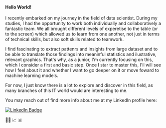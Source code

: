 #### Hello World!

I recently embarked on my journey in the field of data scientist. During my studies, I had the opportunity to work both individually and collaboratively a fantastic team. We all brought different levels of experetise to the table (or to the screen) which allowed us to learn from one another, not just in terms of technical skills, but also soft skills related to teamwork.

I find fascinating to extract pattenrs and insights from large dataset and to be able to translate those findings into meaninful statistics and ilustrative, relevant graphics. That's why, as a junior, I'm currently focusing on this, which I consider a first and basic step. Once I star to master this, I'll will see how I feel about it and whether I want to go deeper on it or move foward to machine learning models.

For now, I just know there is a lot to explore and discover in this field, as many branches of this IT world would are interesting to me.

You may reach out of find more info about me at my LinkedIn profile here: 
<div id="badges">
  <a href="https://www.linkedin.com/in/evatllzgrc/">
    <img src="https://img.shields.io/badge/LinkedIn-blue?style=for-the-badge&logo=linkedin&logoColor=white" alt="LinkedIn Badge"/>
  </a>
</div>

 

👩‍🔬 📈 📊


<!--
**EvaTega/EvaTega** is a ✨ _special_ ✨ repository because its `README.md` (this file) appears on your GitHub profile.

Here are some ideas to get you started:

- 🔭 I’m currently working on ...
- 🌱 I’m currently learning ...
- 👯 I’m looking to collaborate on ...
- 🤔 I’m looking for help with ...
- 💬 Ask me about ...
- 📫 How to reach me: ...
- 😄 Pronouns: ...
- ⚡ Fun fact: ...
-->
